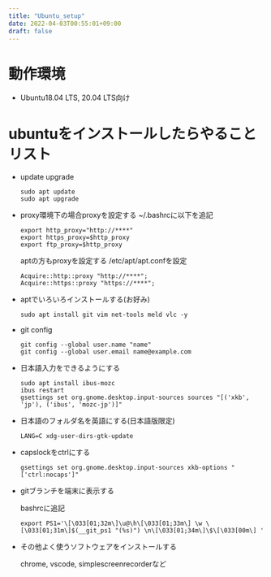 ```yaml
---
title: "Ubuntu_setup"
date: 2022-04-03T00:55:01+09:00
draft: false
---
```


# 動作環境
* Ubuntu18.04 LTS, 20.04 LTS向け
  

# ubuntuをインストールしたらやることリスト

* update upgrade
   
    ```
	sudo apt update
    sudo apt upgrade
    ```

* proxy環境下の場合proxyを設定する
    ~/.bashrcに以下を追記
    ```
    export http_proxy="http://****"
    export https_proxy=$http_proxy
    export ftp_proxy=$http_proxy
    ```

    aptの方もproxyを設定する /etc/apt/apt.confを設定
    ```
    Acquire::http::proxy "http://****";
    Acquire::https::proxy "https://****";
    ```

* aptでいろいろインストールする(お好み)
    ```
    sudo apt install git vim net-tools meld vlc -y
    ```

* git config

    ```
    git config --global user.name "name"
    git config --global user.email name@example.com
    ```

* 日本語入力をできるようにする
    ```
    sudo apt install ibus-mozc 
    ibus restart 
    gsettings set org.gnome.desktop.input-sources sources "[('xkb', 'jp'), ('ibus', 'mozc-jp')]"
    ```

* 日本語のフォルダ名を英語にする(日本語版限定)

    ```
	LANG=C xdg-user-dirs-gtk-update
    ```

* capslockをctrlにする
    
    ```
	gsettings set org.gnome.desktop.input-sources xkb-options "['ctrl:nocaps']"
    ```

* gitブランチを端末に表示する

    bashrcに追記
    ```
    export PS1='\[\033[01;32m\]\u@\h\[\033[01;33m\] \w \[\033[01;31m\]$(__git_ps1 "(%s)") \n\[\033[01;34m\]\$\[\033[00m\] '
    ```

* その他よく使うソフトウェアをインストールする

    chrome, vscode, simplescreenrecorderなど
